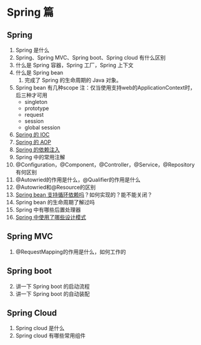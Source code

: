 # Spring 篇

## Spring

1. Spring 是什么
2. Spring、Spring MVC、Spring boot、Spring cloud 有什么区别
3. 什么是 Spring 容器，Spring 工厂，Spring 上下文
4. 什么是 Spring bean
   1. 完成了 Spring 的生命周期的 Java 对象。
5. Spring bean 有几种scope
   注：仅当使用支持web的ApplicationContext时，后三种才可用
   * singleton
   * prototype
   * request
   * session
   * global session
6. [Spring 的 IOC](../spring/spring-ioc.md)
7. [Spring 的 AOP](../spring/spring-aop.md)
8. [Spring 的依赖注入](../spring/spring-di.md)
9. Spring 中的常用注解
10. @Configuration，@Component，@Controller，@Service，@Repository 有何区别
11. @Autowried的作用是什么，@Qualifier的作用是什么
12. @Autowried和@Resource的区别
13. [Spring bean 支持循环依赖吗](../spring/spring-bean-circular-dependency.md)？如何实现的？能不能关闭？
14. Spring bean 的生命周期了解过吗
15. Spring 中有哪些后置处理器
16. [Spring 中使用了哪些设计模式](../spring/spring-design-patterns.md)

## Spring MVC

1. @RequestMapping的作用是什么，如何工作的

## Spring boot

2. 讲一下 Spring boot 的启动流程
3. 讲一下 Spring boot 的自动装配

## Spring Cloud

1. Spring cloud 是什么
2. Spring cloud 有哪些常用组件

